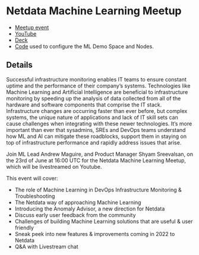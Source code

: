 # Netdata Machine Learning Meetup

- [Meetup event](https://www.meetup.com/netdata-infrastructure-monitoring-meetup-group/events/286243158/)
- [YouTube](https://www.youtube.com/watch?v=eJGWZHVQdNU)
- [Deck](https://docs.google.com/presentation/d/1rfSxktg2av2k-eMwMbjN0tXeo76KC33iBaxerYinovs/edit?usp=sharing)
- [Code](code/) used to configure the ML Demo Space and Nodes. 

## Details
Successful infrastructure monitoring enables IT teams to ensure constant uptime and the performance of their company’s systems. Technologies like Machine Learning and Artificial Intelligence are beneficial to infrastructure monitoring by speeding up the analysis of data collected from all of the hardware and software components that comprise the IT stack. Infrastructure changes are occurring faster than ever before, but complex systems, the unique nature of applications and lack of IT skill sets can cause challenges when integrating with these newer technologies. It’s more important than ever that sysadmins, SREs and DevOps teams understand how ML and AI can mitigate these roadblocks, support them in staying on top of infrastructure performance and rapidly address issues that arise.

Join ML Lead Andrew Maguire, and Product Manager Shyam Sreevalsan, on the 23rd of June at 16:00 UTC for the Netdata Machine Learning Meetup, which will be livestreamed on Youtube.

This event will cover:

- The role of Machine Learning in DevOps Infrastructure Monitoring & Troubleshooting
- The Netdata way of approaching Machine Learning
- Introducing the Anomaly Advisor, a new direction for Netdata
- Discuss early user feedback from the community
- Challenges of building Machine Learning solutions that are useful & user friendly
- Sneak peek into new features & improvements coming in 2022 to Netdata
- Q&A with Livestream chat